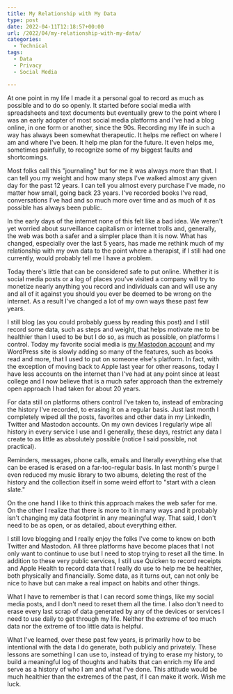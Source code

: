 ```yaml
---
title: My Relationship with My Data
type: post
date: 2022-04-11T12:18:57+00:00
url: /2022/04/my-relationship-with-my-data/
categories:
  - Technical
tags:
  - Data
  - Privacy
  - Social Media

---
```

At one point in my life I made it a personal goal to record as much as possible and to do so openly. It started before social media with spreadsheets and text documents but eventually grew to the point where I was an early adopter of most social media platforms and I've had a blog online, in one form or another, since the 90s. Recording my life in such a way has always been somewhat therapeutic. It helps me reflect on where I am and where I've been. It help me plan for the future. It even helps me, sometimes painfully, to recognize some of my biggest faults and shortcomings.

Most folks call this "journaling" but for me it was always more than that. I can tell you my weight and how many steps I've walked almost any given day for the past 12 years. I can tell you almost every purchase I've made, no matter how small, going back 23 years. I've recorded books I've read, conversations I've had and so much more over time and as much of it as possible has always been public.

In the early days of the internet none of this felt like a bad idea. We weren't yet worried about surveillance capitalism or internet trolls and, generally, the web was both a safer and a simpler place than it is now. What has changed, especially over the last 5 years, has made me rethink much of my relationship with my own data to the point where a therapist, if I still had one currently, would probably tell me I have a problem.

Today there's little that can be considered safe to put online. Whether it is social media posts or a log of places you've visited a company will try to monetize nearly anything you record and individuals can and will use any and all of it against you should you ever be deemed to be wrong on the internet. As a result I've changed a lot of my own ways these past few years.

I still blog (as you could probably guess by reading this post) and I still record some data, such as steps and weight, that helps motivate me to be healthier than I used to be but I do so, as much as possible, on platforms I control. Today my favorite social media is [my Mastodon account][1] and my WordPress site is slowly adding so many of the features, such as books read and more, that I used to put on someone else's platform. In fact, with the exception of moving back to Apple last year for other reasons, today I have less accounts on the internet than I've had at any point since at least college and I now believe that is a much safer approach than the extremely open approach I had taken for about 20 years.

For data still on platforms others control I've taken to, instead of embracing the history I've recorded, to erasing it on a regular basis. Just last month I completely wiped all the posts, favorites and other data in my LinkedIn, Twitter and Mastodon accounts. On my own devices I regularly wipe all history in every service I use and I generally, these days, restrict any data I create to as little as absolutely possible (notice I said possible, not practical).

Reminders, messages, phone calls, emails and literally everything else that can be erased is erased on a far-too-regular basis. In last month's purge I even reduced my music library to two albums, deleting the rest of the history and the collection itself in some weird effort to "start with a clean slate."

On the one hand I like to think this approach makes the web safer for me. On the other I realize that there is more to it in many ways and it probably isn't changing my data footprint in any meaningful way. That said, I don't need to be as open, or as detailed, about everything either.

I still love blogging and I really enjoy the folks I've come to know on both Twitter and Mastodon. All three platforms have become places that I not only want to continue to use but I need to stop trying to reset all the time. In addition to these very public services, I still use Quicken to record receipts and Apple Health to record data that I really do use to help me be healthier, both physically and financially. Some data, as it turns out, can not only be nice to have but can make a real impact on habits and other things.

What I have to remember is that I can record some things, like my social media posts, and I don't need to reset them all the time. I also don't need to erase every last scrap of data generated by any of the devices or services I need to use daily to get through my life. Neither the extreme of too much data nor the extreme of too little data is helpful.

What I've learned, over these past few years, is primarily how to be intentional with the data I do generate, both publicly and privately. These lessons are something I can use to, instead of trying to erase my history, to build a meaningful log of thoughts and habits that can enrich my life and serve as a history of who I am and what I've done. This attitude would be much healthier than the extremes of the past, if I can make it work. Wish me luck.

 [1]: https://mastodon.chriswiegman.com/